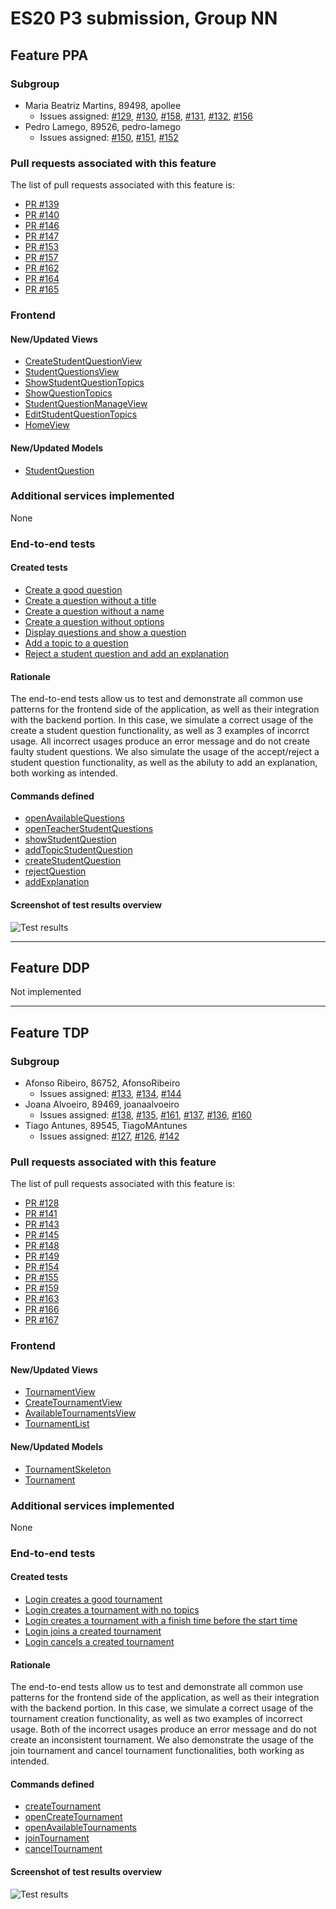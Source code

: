 # ES20 P3 submission, Group NN

## Feature PPA

### Subgroup

 - Maria Beatriz Martins, 89498, apollee
   + Issues assigned: [#129](https://github.com/tecnico-softeng/es20al_07-project/issues/129),  [#130](https://github.com/tecnico-softeng/es20al_07-project/issues/130), [#158](https://github.com/tecnico-softeng/es20al_07-project/issues/158), [#131](https://github.com/tecnico-softeng/es20al_07-project/issues/131), [#132](https://github.com/tecnico-softeng/es20al_07-project/issues/132), [#156](https://github.com/tecnico-softeng/es20al_07-project/issues/156)
 - Pedro Lamego, 89526, pedro-lamego
   + Issues assigned: [#150](https://github.com/tecnico-softeng/es20al_07-project/issues/150), [#151](https://github.com/tecnico-softeng/es20al_07-project/issues/151), [#152](https://github.com/tecnico-softeng/es20al_07-project/issues/152)
 
### Pull requests associated with this feature

The list of pull requests associated with this feature is:

 - [PR #139](https://github.com/tecnico-softeng/es20al_07-project/pull/139)
 - [PR #140](https://github.com/tecnico-softeng/es20al_07-project/pull/140)
 - [PR #146](https://github.com/tecnico-softeng/es20al_07-project/pull/146)
 - [PR #147](https://github.com/tecnico-softeng/es20al_07-project/pull/147)
 - [PR #153](https://github.com/tecnico-softeng/es20al_07-project/pull/153)
 - [PR #157](https://github.com/tecnico-softeng/es20al_07-project/pull/157)
 - [PR #162](https://github.com/tecnico-softeng/es20al_07-project/pull/162)
 - [PR #164](https://github.com/tecnico-softeng/es20al_07-project/pull/164)
 - [PR #165](https://github.com/tecnico-softeng/es20al_07-project/pull/165)


### Frontend

#### New/Updated Views

 - [CreateStudentQuestionView](https://github.com/tecnico-softeng/es20al_07-project/blob/develop/frontend/src/views/student/questions/CreateStudentQuestionView.vue)
 - [StudentQuestionsView](https://github.com/tecnico-softeng/es20al_07-project/blob/develop/frontend/src/views/student/questions/StudentQuestionsView.vue)
 - [ShowStudentQuestionTopics](https://github.com/tecnico-softeng/es20al_07-project/blob/develop/frontend/src/views/student/questions/ShowStudentQuestionTopics.vue)
 - [ShowQuestionTopics](https://github.com/tecnico-softeng/es20al_07-project/blob/develop/frontend/src/views/student/questions/ShowQuestionTopics.vue)
 - [StudentQuestionManageView](https://github.com/tecnico-softeng/es20al_07-project/blob/develop/frontend/src/views/teacher/questions/StudentQuestionManageView.vue)
 - [EditStudentQuestionTopics](https://github.com/tecnico-softeng/es20al_07-project/blob/develop/frontend/src/views/teacher/questions/EditStudentQuestionTopics.vue)
- [HomeView](https://github.com/tecnico-softeng/es20al_07-project/blob/develop/frontend/src/views/HomeView.vue)

#### New/Updated Models

 - [StudentQuestion](https://github.com/tecnico-softeng/es20al_07-project/blob/develop/frontend/src/models/management/StudentQuestion.ts)

### Additional services implemented

None


### End-to-end tests

#### Created tests
- [Create a good question](https://github.com/tecnico-softeng/es20al_07-project/blob/develop/frontend/cypress/integration/studentQuestion/useStudentQuestion.js#L10)
- [Create a question without a title](https://github.com/tecnico-softeng/es20al_07-project/blob/develop/frontend/cypress/integration/studentQuestion/useStudentQuestion.js#L15)
- [Create a question without a name](https://github.com/tecnico-softeng/es20al_07-project/blob/develop/frontend/cypress/integration/studentQuestion/useStudentQuestion.js#L23)
- [Create a question without options](https://github.com/tecnico-softeng/es20al_07-project/blob/develop/frontend/cypress/integration/studentQuestion/useStudentQuestion.js#L30)
- [Display questions and show a question](https://github.com/tecnico-softeng/es20al_07-project/blob/develop/frontend/cypress/integration/studentQuestion/useStudentQuestion.js#L37)
- [Add a topic to a question](https://github.com/tecnico-softeng/es20al_07-project/blob/develop/frontend/cypress/integration/studentQuestion/useStudentQuestion.js#L43)
- [Reject a student question and add an explanation](https://github.com/tecnico-softeng/es20al_07-project/blob/develop/frontend/cypress/integration/studentQuestion/useStudentQuestion.js#L49)

#### Rationale
The end-to-end tests allow us to test and demonstrate all common use patterns for the frontend side of the application, as well as their integration with the backend portion. In this case, we simulate a correct usage of the create a student question functionality, as well as 3 examples of incorrct usage. All incorrect usages produce an error message and do not create faulty student questions. We also simulate the usage of the accept/reject a student question functionality, as well as the abiluty to add an explanation, both working as intended.

#### Commands defined

 - [openAvailableQuestions](https://github.com/tecnico-softeng/es20al_07-project/blob/develop/frontend/cypress/support/commands.js#L82)
 - [openTeacherStudentQuestions](https://github.com/tecnico-softeng/es20al_07-project/blob/develop/frontend/cypress/support/commands.js#L87)
 - [showStudentQuestion](https://github.com/tecnico-softeng/es20al_07-project/blob/develop/frontend/cypress/support/commands.js#92)
 - [addTopicStudentQuestion](https://github.com/tecnico-softeng/es20al_07-project/blob/develop/frontend/cypress/support/commands.js#L102)
 - [createStudentQuestion](https://github.com/tecnico-softeng/es20al_07-project/blob/develop/frontend/cypress/support/commands.js#L113)
 - [rejectQuestion](https://github.com/tecnico-softeng/es20al_07-project/blob/develop/frontend/cypress/support/commands.js#L154)
 - [addExplanation](https://github.com/tecnico-softeng/es20al_07-project/blob/develop/frontend/cypress/support/commands.js#L166)

#### Screenshot of test results overview

![Test results](http://web.ist.utl.pt/~ist189469/p3es/testsppa.png)


---

## Feature DDP
Not implemented

---

## Feature TDP

### Subgroup

 - Afonso Ribeiro, 86752, AfonsoRibeiro
   + Issues assigned: [#133](https://github.com/tecnico-softeng/es20al_07-project/issues/133), [#134](https://github.com/tecnico-softeng/es20al_07-project/issues/134), [#144](https://github.com/tecnico-softeng/es20al_07-project/issues/144)
 - Joana Alvoeiro, 89469, joanaalvoeiro
   + Issues assigned: [#138](https://github.com/tecnico-softeng/es20al_07-project/issues/138), [#135](https://github.com/tecnico-softeng/es20al_07-project/issues/135), [#161](https://github.com/tecnico-softeng/es20al_07-project/issues/161), [#137](https://github.com/tecnico-softeng/es20al_07-project/issues/137), [#136](https://github.com/tecnico-softeng/es20al_07-project/issues/136), [#160](https://github.com/tecnico-softeng/es20al_07-project/issues/160)
 - Tiago Antunes, 89545, TiagoMAntunes
   + Issues assigned: [#127](https://github.com/tecnico-softeng/es20al_07-project/issues/127), [#126](https://github.com/tecnico-softeng/es20al_07-project/issues/126), [#142](https://github.com/tecnico-softeng/es20al_07-project/issues/142)
 
### Pull requests associated with this feature

The list of pull requests associated with this feature is:

 - [PR #128](https://github.com/tecnico-softeng/es20al_07-project/pull/128)
 - [PR #141](https://github.com/tecnico-softeng/es20al_07-project/pull/141)
 - [PR #143](https://github.com/tecnico-softeng/es20al_07-project/pull/143)
 - [PR #145](https://github.com/tecnico-softeng/es20al_07-project/pull/145)
 - [PR #148](https://github.com/tecnico-softeng/es20al_07-project/pull/148)
 - [PR #149](https://github.com/tecnico-softeng/es20al_07-project/pull/149)
 - [PR #154](https://github.com/tecnico-softeng/es20al_07-project/pull/154)
 - [PR #155](https://github.com/tecnico-softeng/es20al_07-project/pull/155)
 - [PR #159](https://github.com/tecnico-softeng/es20al_07-project/pull/159)
 - [PR #163](https://github.com/tecnico-softeng/es20al_07-project/pull/163)
 - [PR #166](https://github.com/tecnico-softeng/es20al_07-project/pull/166)
 - [PR #167](https://github.com/tecnico-softeng/es20al_07-project/pull/167)


### Frontend

#### New/Updated Views

 - [TournamentView](https://github.com/tecnico-softeng/es20al_07-project/blob/develop/frontend/src/views/student/tournament/TournamentView.vue)
 - [CreateTournamentView](https://github.com/tecnico-softeng/es20al_07-project/blob/develop/frontend/src/views/student/tournament/CreateTournamentView.vue)
 - [AvailableTournamentsView](https://github.com/tecnico-softeng/es20al_07-project/blob/develop/frontend/src/views/student/tournament/AvailableTournamentsView.vue)
 - [TournamentList](https://github.com/tecnico-softeng/es20al_07-project/blob/develop/frontend/src/views/student/tournament/TournamentList.vue)


#### New/Updated Models

 - [TournamentSkeleton](https://github.com/tecnico-softeng/es20al_07-project/blob/develop/frontend/src/models/tournament/TournamentSkeleton.ts)
 - [Tournament](https://github.com/tecnico-softeng/es20al_07-project/blob/develop/frontend/src/models/tournament/Tournament.ts)

### Additional services implemented

None


### End-to-end tests

#### Created tests

 - [Login creates a good tournament](https://github.com/tecnico-softeng/es20al_07-project/blob/develop/frontend/cypress/integration/student/useTournaments.js#L15)
 - [Login creates a tournament with no topics](https://github.com/tecnico-softeng/es20al_07-project/blob/develop/frontend/cypress/integration/student/useTournaments.js#L20)
 - [Login creates a tournament with a finish time before the start time](https://github.com/tecnico-softeng/es20al_07-project/blob/develop/frontend/cypress/integration/student/useTournaments.js#L27)
 - [Login joins a created tournament](https://github.com/tecnico-softeng/es20al_07-project/blob/develop/frontend/cypress/integration/student/useTournaments.js#L34)
 - [Login cancels a created tournament](https://github.com/tecnico-softeng/es20al_07-project/blob/develop/frontend/cypress/integration/student/useTournaments.js#L39)

#### Rationale
The end-to-end tests allow us to test and demonstrate all common use patterns for the frontend side of the application, as well as their integration with the backend portion. In this case, we simulate a correct usage of the tournament creation functionality, as well as two examples of incorrect usage. Both of the incorrect usages produce an error message and do not create an inconsistent tournament. We also demonstrate the usage of the join tournament and cancel tournament functionalities, both working as intended.

#### Commands defined

 - [createTournament](https://github.com/tecnico-softeng/es20al_07-project/blob/develop/frontend/cypress/support/commands.js#L77)
 - [openCreateTournament](https://github.com/tecnico-softeng/es20al_07-project/blob/develop/frontend/cypress/support/commands.js#L101)
 - [openAvailableTournaments](https://github.com/tecnico-softeng/es20al_07-project/blob/develop/frontend/cypress/support/commands.js#L111)
 - [joinTournament](https://github.com/tecnico-softeng/es20al_07-project/blob/develop/frontend/cypress/support/commands.js#L183)
 - [cancelTournament](https://github.com/tecnico-softeng/es20al_07-project/blob/develop/frontend/cypress/support/commands.js#L187)

#### Screenshot of test results overview

![Test results](http://web.ist.utl.pt/~ist189469/p3es/teststdp.png)
